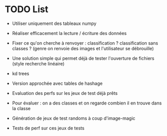 # TODO List

- Utiliser uniquement des tableaux numpy
- Réaliser efficacement la lecture / écriture des données


- Fixer ce qu'on cherche à renvoyer : classification ? classification sans classes ? (genre on renvoie des images et l'utilisateur se débrouille)


- Une solution simple qui permet déjà de tester l'ouverture de fichiers (style recherche linéaire)

- kd trees

- Version approchée avec tables de hashage

- Evaluation des perfs sur les jeux de test déjà prêts
- Pour évaluer : on a des classes et on regarde combien il en trouve dans la classe


- Génération de jeux de test randoms à coup d'image-magic

- Tests de perf sur ces jeux de tests 
